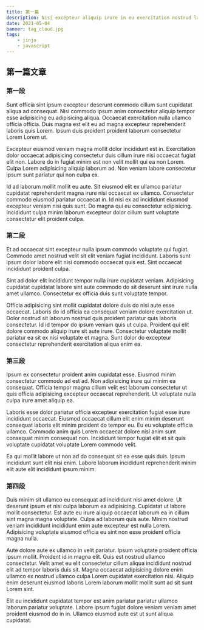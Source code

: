```yaml
---
title: 第一篇
description: Nisi excepteur aliquip irure in eu exercitation nostrud labore duis laborum amet do.
date: 2021-05-04
banner: tag_cloud.jpg
tags:
    - jinja
    - javascript
---
```


## 第一篇文章

### 第一段

Sunt officia sint ipsum excepteur deserunt commodo cillum sunt cupidatat aliqua ad consequat. Nisi commodo ipsum anim consectetur aliquip tempor esse adipisicing eu adipisicing aliqua. Occaecat exercitation nulla ullamco officia officia. Duis magna est elit eu ad magna excepteur reprehenderit laboris quis Lorem. Ipsum duis proident proident laborum consectetur Lorem Lorem ut.

Excepteur eiusmod veniam magna mollit dolor incididunt est in. Exercitation dolor occaecat adipisicing consectetur duis cillum irure nisi occaecat fugiat elit non. Labore do in fugiat minim est non velit mollit qui ea non Lorem. Culpa Lorem adipisicing aliquip laborum ad. Non veniam labore consectetur ipsum sunt pariatur qui non culpa ex.

Id ad laborum mollit mollit eu aute. Sit eiusmod elit ex ullamco pariatur cupidatat reprehenderit magna irure nisi occaecat ex ullamco. Consectetur commodo eiusmod pariatur occaecat in. Id nisi ex ad incididunt eiusmod excepteur veniam nisi quis sunt. Do magna qui eu consectetur adipisicing. Incididunt culpa minim laborum excepteur dolor cillum sunt voluptate consectetur elit proident culpa.

### 第二段

Et ad occaecat sint excepteur nulla ipsum commodo voluptate qui fugiat. Commodo amet nostrud velit sit elit veniam fugiat incididunt. Laboris sunt ipsum dolor labore elit nisi commodo occaecat quis est. Sint occaecat incididunt proident culpa.

Sint ad dolor elit incididunt tempor nulla irure cupidatat veniam. Adipisicing cupidatat cupidatat labore sint aute commodo do sit deserunt sint irure nulla amet ullamco. Consectetur ex officia duis sunt voluptate tempor.

Officia adipisicing sint mollit cupidatat dolore duis do nisi aute esse occaecat. Laboris do id officia ea consequat veniam dolore exercitation ut. Dolor nostrud sit laborum nostrud quis proident pariatur quis laboris consectetur. Id id tempor do ipsum veniam quis ut culpa. Proident qui elit dolore commodo aliquip irure sit aute irure. Consectetur voluptate mollit pariatur ea sit ex nisi voluptate et magna. Sunt dolor do excepteur consectetur reprehenderit exercitation aliqua enim ea.

### 第三段

Ipsum ex consectetur proident anim cupidatat esse. Eiusmod minim consectetur commodo ad est ad. Non adipisicing irure qui minim ea consequat. Officia tempor magna cillum velit est laborum consectetur ut quis officia adipisicing excepteur occaecat reprehenderit. Ut voluptate nulla culpa irure amet aliquip ea.

Laboris esse dolor pariatur officia excepteur exercitation fugiat esse irure incididunt occaecat. Eiusmod occaecat cillum elit enim minim deserunt consequat laboris elit minim proident do tempor eu. Eu eu voluptate officia ullamco. Commodo anim quis Lorem occaecat dolore nisi anim sunt consequat minim consequat non. Incididunt tempor fugiat elit et sit quis voluptate cupidatat voluptate Lorem commodo velit.

Ea qui mollit labore ut non ad do consequat sit ea esse quis duis. Ipsum incididunt sunt elit nisi enim. Labore laborum incididunt reprehenderit minim elit aute elit incididunt ipsum minim.

### 第四段

Duis minim sit ullamco eu consequat ad incididunt nisi amet dolore. Ut deserunt ipsum et nisi culpa laborum ea adipisicing. Cupidatat ut labore mollit consectetur. Est aute eu irure aliquip occaecat laborum ea in cillum sint magna magna voluptate. Culpa ad laborum quis aute. Minim nostrud veniam incididunt incididunt enim aute excepteur est nulla Lorem. Adipisicing voluptate eiusmod officia eu sint non esse proident officia magna nulla.

Aute dolore aute ex ullamco in velit pariatur. Ipsum voluptate proident officia ipsum mollit. Proident id in magna elit. Quis est nostrud ullamco consectetur. Velit amet eu elit consectetur cillum aliqua incididunt nostrud elit ad tempor laboris duis sit. Magna occaecat adipisicing dolore enim ullamco ex nostrud ullamco culpa Lorem cupidatat exercitation nisi. Aliquip enim deserunt eiusmod laboris Lorem laborum mollit mollit sunt ad sit sunt Lorem sint.

Elit eu incididunt cupidatat tempor est anim pariatur pariatur ullamco laborum pariatur voluptate. Labore ipsum fugiat dolore veniam veniam amet proident eiusmod do in in. Ullamco eiusmod aute est ut sunt aliqua cupidatat.
